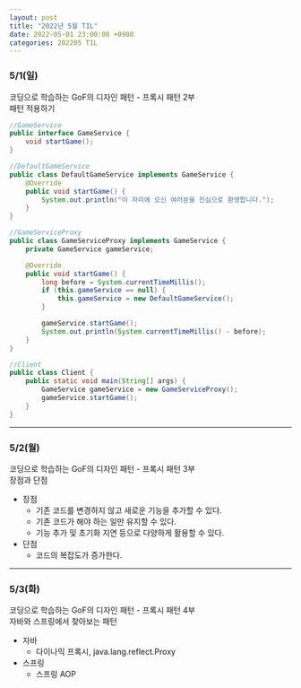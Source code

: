 ```yaml
---
layout: post
title: "2022년 5월 TIL"
date: 2022-05-01 23:00:00 +0900
categories: 202205 TIL
---
```


### 5/1(일)

코딩으로 학습하는 GoF의 디자인 패턴 - 프록시 패턴 2부<br/>
패턴 적용하기

```java
//GameService
public interface GameService {
    void startGame();
}
```

```java
//DefaultGameService
public class DefaultGameService implements GameService {
    @Override
    public void startGame() {
        System.out.println("이 자리에 오신 여러분을 진심으로 환영합니다.");
    }
}
```

```java
//GameServiceProxy
public class GameServiceProxy implements GameService {
    private GameService gameService;

    @Override
    public void startGame() {
        long before = System.currentTimeMillis();
        if (this.gameService == null) {
            this.gameService = new DefaultGameService();
        }

        gameService.startGame();
        System.out.println(System.currentTimeMillis() - before);
    }
}
```

```java
//Client
public class Client {
    public static void main(String[] args) {
        GameService gameService = new GameServiceProxy();
        gameService.startGame();
    }
}
```

---

### 5/2(월)

코딩으로 학습하는 GoF의 디자인 패턴 - 프록시 패턴 3부<br/>
장점과 단점

-   장점
    -   기존 코드를 변경하지 않고 새로운 기능을 추가할 수 있다.
    -   기존 코드가 해야 하는 일만 유지할 수 있다.
    -   기능 추가 및 초기화 지연 등으로 다양하게 활용할 수 있다.
-   단점
    -   코드의 복잡도가 증가한다.

---

### 5/3(화)

코딩으로 학습하는 GoF의 디자인 패턴 - 프록시 패턴 4부<br/>
자바와 스프링에서 찾아보는 패턴

-   자바
    -   다이나믹 프록시, java.lang.reflect.Proxy
-   스프링
    -   스프링 AOP
